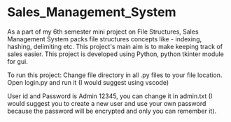 # Sales_Management_System
As a part of my 6th semester mini project on File Structures, Sales Management System packs file structures concepts like - indexing, hashing, delimiting etc. This project's main aim is to make keeping track of sales easier. 
This project is developed using Python, python tkinter module for gui.

To run this project:
Change file directory in all .py files to your file location.
Open login.py and run it (I would suggest using vscode)

User id and Password is Admin 12345, you can change it in admin.txt (I would suggest you to create a new user and use your own password because the password will be encrypted and only you can remember it).
